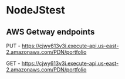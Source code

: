 # NodeJStest


## AWS Getway endpoints
PUT - https://cjwy613v3i.execute-api.us-east-2.amazonaws.com/PDN/portfolio

GET - https://cjwy613v3i.execute-api.us-east-2.amazonaws.com/PDN/portfolio
